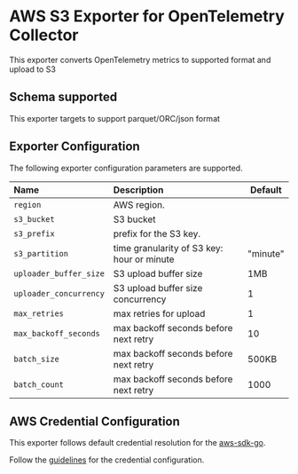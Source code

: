 # AWS S3 Exporter for OpenTelemetry Collector
This exporter converts OpenTelemetry metrics to supported format and upload to S3

## Schema supported
This exporter targets to support parquet/ORC/json format

## Exporter Configuration

The following exporter configuration parameters are supported. 

| Name                   | Description                                                                        | Default |
| :--------------------- | :--------------------------------------------------------------------------------- | ------- |
| `region`               | AWS region.                                                                        |         |
| `s3_bucket`            | S3 bucket                                                                          |         |
| `s3_prefix`            | prefix for the S3 key.                                                             |         |
| `s3_partition`         | time granularity of S3 key: hour or minute                                         |"minute" |
| `uploader_buffer_size` | S3 upload buffer size                                                              |  1MB    |
| `uploader_concurrency` | S3 upload buffer size concurrency                                                  |   1     |
| `max_retries`          | max retries for upload                                                             |   1     |
| `max_backoff_seconds`  | max backoff seconds before next retry                                              |   10    |
| `batch_size`           | max backoff seconds before next retry                                              |  500KB  |
| `batch_count`          | max backoff seconds before next retry                                              |  1000   |

## AWS Credential Configuration

This exporter follows default credential resolution for the
[aws-sdk-go](https://docs.aws.amazon.com/sdk-for-go/api/index.html).

Follow the [guidelines](https://docs.aws.amazon.com/sdk-for-go/v1/developer-guide/configuring-sdk.html) for the
credential configuration.
